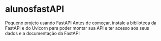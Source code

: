 # alunosfastAPI
Pequeno projeto usando FastAPI
Antes de começar, instale a biblioteca da FastAPI e do Uvicorn para poder montar sua API e ter acesso aos seus dados e a documentação da FastAPI
